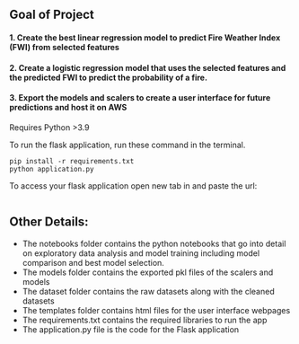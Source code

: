 
## Goal of Project

#### 1. Create the best linear regression model to predict Fire Weather Index (FWI) from selected features
#### 2. Create a logistic regression model that uses the selected features and the predicted FWI to predict the probability of a fire. 
#### 3. Export the models and scalers to create a user interface for future predictions and host it on AWS


Requires Python >3.9

To run the flask application, run these command in the terminal. 

```
pip install -r requirements.txt
python application.py
```


To access your flask application open new tab in and paste the url:
```

```


## Other Details:

- The notebooks folder contains the python notebooks that go into detail on exploratory data analysis and model training including model comparison and best model selection. 
- The models folder contains the exported pkl files of the scalers and models 
- The dataset folder contains the raw datasets along with the cleaned datasets
- The templates folder contains html files for the user interface webpages 
- The requirements.txt contains the required libraries to run the app 
- The application.py file is the code for the Flask application